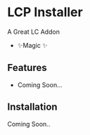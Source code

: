 
# LCP Installer

A Great LC Addon
 
- ✨Magic ✨

## Features

-   Coming Soon...



## Installation

Coming Soon..
